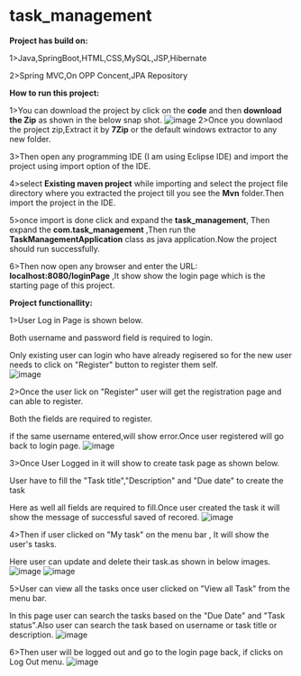 # task_management

**Project has build on:**

1>Java,SpringBoot,HTML,CSS,MySQL,JSP,Hibernate

2>Spring MVC,On OPP Concent,JPA Repository


**How to run this project:**

1>You can download the project by click on the **code** and then **download the Zip** as shown in the below snap shot.
![image](https://github.com/RabindraKH/task_management/assets/128822827/78e2868b-06e9-4b59-a519-b6d71ffd39b0)
2>Once you downlaod the project zip,Extract it by **7Zip** or the default windows extractor to any  new folder.

3>Then open any programming IDE (I am using Eclipse IDE) and import the project using import option of the IDE.

4>select **Existing maven project** while importing and select the project file directory where you extracted the project till you see the **Mvn** folder.Then import the project in the IDE.

5>once import is done click and expand the **task_management**, Then expand the **com.task_management** ,Then run the **TaskManagementApplication** class as java application.Now the project should run successfully.

6>Then now open any browser and enter the URL:   **localhost:8080/loginPage** ,It show show the login page which is the starting page of this project.

**Project functionallity:**

1>User Log in Page is shown below.

Both username and password field is required to login.

Only existing user can login who have already regisered so for the new user needs to click on "Register" button to register them self.  
![image](https://github.com/RabindraKH/task_management/assets/128822827/08613b5b-89ee-4212-a6d8-c97f90d5fa34)

2>Once the user lick on "Register" user will get the registration page and can able to register.

Both the fields are required to register.

if the same username entered,will show error.Once user registered will go back to login page.
![image](https://github.com/RabindraKH/task_management/assets/128822827/09062b43-f229-4d06-a4d7-6f80bf46a1e3)


3>Once User Logged in it will show to create task page as shown below.

User have to fill the "Task title","Description" and "Due date" to create the task

Here as well all fields are required to fill.Once user created the task it will show the message of successful saved of recored.
![image](https://github.com/RabindraKH/task_management/assets/128822827/3fbf95ef-1f24-41d1-8c26-828ac63a226c)


4>Then if user clicked on "My task" on the menu bar , It will show the user's tasks.

Here user can update and delete their task.as shown in below images.
![image](https://github.com/RabindraKH/task_management/assets/128822827/1cadb002-b5f3-470e-8ea5-828a2bf02d7b)
![image](https://github.com/RabindraKH/task_management/assets/128822827/3e0c1e59-a5eb-4f9a-96d0-8cb5c55eec18)


5>User can view all the tasks once user clicked on "View all Task" from the menu bar.

In this page user can search the tasks based on the "Due Date" and "Task status".Also user can search the task based on username or task title or description.
![image](https://github.com/RabindraKH/task_management/assets/128822827/2ecbdeb4-7243-4cde-91ba-8ecd307ba701)

6>Then user will be logged out and go to the login page back, if clicks on Log Out menu.
![image](https://github.com/RabindraKH/task_management/assets/128822827/02b9de74-1a8b-4b23-bfb4-24df0a266088)

